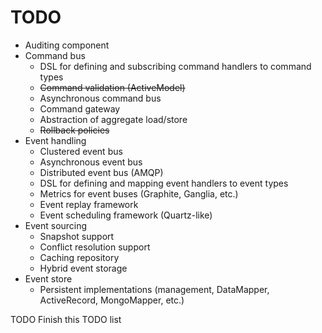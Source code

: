 # TODO

+ Auditing component
+ Command bus
  + DSL for defining and subscribing command handlers to command types
  + ~~Command validation (ActiveModel)~~
  + Asynchronous command bus
  + Command gateway
  + Abstraction of aggregate load/store
  + ~~Rollback policies~~
+ Event handling
  + Clustered event bus
  + Asynchronous event bus
  + Distributed event bus (AMQP)
  + DSL for defining and mapping event handlers to event types
  + Metrics for event buses (Graphite, Ganglia, etc.)
  + Event replay framework
  + Event scheduling framework (Quartz-like)
+ Event sourcing
  + Snapshot support
  + Conflict resolution support
  + Caching repository
  + Hybrid event storage
+ Event store
  + Persistent implementations (management, DataMapper, ActiveRecord, MongoMapper, etc.)

TODO Finish this TODO list